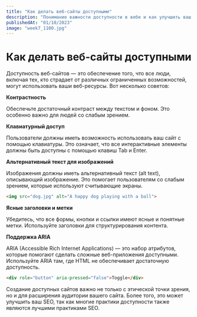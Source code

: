 ```yaml
---
title: "Как делать веб-сайты доступными"
description: "Понимание важности доступности в вебе и как улучшить ваш сайт для людей с различными ограничениями."
publishedAt: "01/10/2023"
image: "week7_1100.jpg"
---
```


# Как делать веб-сайты доступными

Доступность веб-сайтов — это обеспечение того, что все люди, включая тех, кто страдает от различных ограниченных возможностей, могут использовать ваши веб-ресурсы. Вот несколько советов:

**Контрастность**

Обеспечьте достаточный контраст между текстом и фоном. Это особенно важно для людей со слабым зрением.

**Клавиатурный доступ**

Пользователи должны иметь возможность использовать ваш сайт с помощью клавиатуры. Это означает, что все интерактивные элементы должны быть доступны с помощью клавиш Tab и Enter.

**Альтернативный текст для изображений**

Изображения должны иметь альтернативный текст (alt text), описывающий изображение. Это помогает пользователям со слабым зрением, которые используют считывающие экраны.

```html
<img src="dog.jpg" alt="A happy dog playing with a ball">
```

**Ясные заголовки и метки**

Убедитесь, что все формы, кнопки и ссылки имеют ясные и понятные метки. Используйте заголовки для структурирования контента.

**Поддержка ARIA**

ARIA (Accessible Rich Internet Applications) — это набор атрибутов, которые помогают сделать сложные веб-приложения доступными. Используйте ARIA там, где HTML не обеспечивает достаточную доступность.

```html
<div role="button" aria-pressed="false">Toggle</div>
```

Создание доступных сайтов важно не только с этической точки зрения, но и для расширения аудитории вашего сайта. Более того, это может улучшить ваш SEO, так как многие практики доступности также являются лучшими практиками SEO.
